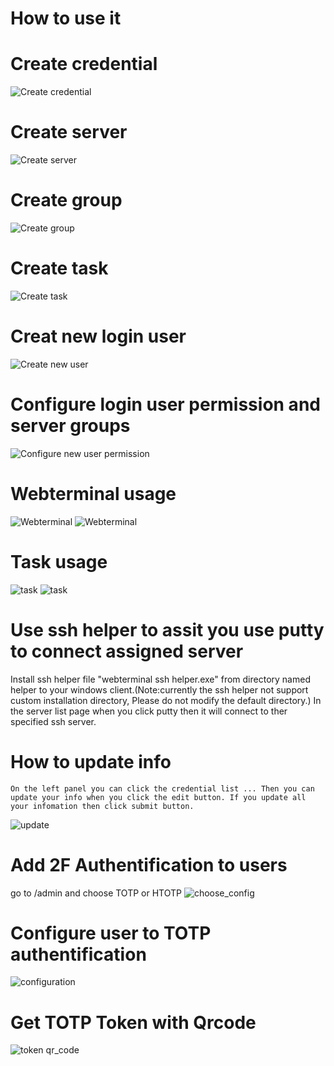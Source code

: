 # How to use it

# Create credential
![Create credential](./img/createcrendential.png  "Create credential")
# Create server
![Create server](./img/createserver.png  "Create server")
# Create group
![Create group](./img/creategroup.png  "Create group")
# Create task
![Create task](./img/createtask.png  "Create task")
# Creat new login user
![Create new user](./img/createuser.png  "Create new user")
# Configure login user permission and server groups
![Configure new user permission](./img/configureuserpermission.png  "Configure new user permission")
# Webterminal usage
![Webterminal](./img/webterminal1.png  "Webterminal")
![Webterminal](./img/webterminal2.png  "Webterminal")
# Task usage
![task](./img/runtask1.png  "task")
![task](./img/runtask2.png  "task")
# Use ssh helper to assit you use putty to connect assigned server
Install ssh helper file "webterminal ssh helper.exe" from directory named helper to your windows client.(Note:currently the ssh helper not support custom installation directory, Please do not modify the default directory.)
In the server list page when you click putty then it will connect to ther specified ssh server.
# How to update info
 	On the left panel you can click the credential list ... Then you can update your info when you click the edit button. If you update all your infomation then click submit button.
![update](./img/update.png  "update")  
# Add 2F Authentification to users 
  go to /admin and choose TOTP or HTOTP 
![choose_config](./img/OTP-TOPT.PNG "OTP_TOPT_HOTP")

# Configure user to TOTP authentification 
![configuration](./img/TOTPdevice.PNG "OTP_TOPT_HOTP") 

# Get TOTP Token with Qrcode 
![token qr_code](./img/scan-qr-code.PNG "qrcode") 

